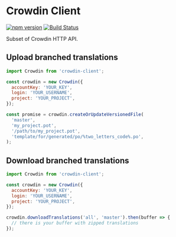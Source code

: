 # Crowdin Client

[![npm version](https://badge.fury.io/js/crowdin-client.svg)](https://www.npmjs.com/package/crowdin-client)
[![Build Status](https://travis-ci.org/4u/crowdin-client.svg?branch=master)](https://travis-ci.org/4u/crowdin-client)

Subset of Crowdin HTTP API.

## Upload branched translations
```js
import Crowdin from 'crowdin-client';

const crowdin = new Crowdin({
  accountKey: 'YOUR_KEY',
  login: 'YOUR_USERNAME',
  project: 'YOUR_PROJECT',
});

const promise = crowdin.createOrUpdateVersionedFile(
  'master',
  'my_project.pot',
  '/path/to/my_project.pot',
  'template/for/generated/po/%two_letters_code%.po',
);
```

## Download branched translations
```js
import Crowdin from 'crowdin-client';

const crowdin = new Crowdin({
  accountKey: 'YOUR_KEY',
  login: 'YOUR_USERNAME',
  project: 'YOUR_PROJECT',
});

crowdin.downloadTranslations('all', 'master').then(buffer => {
  // there is your buffer with zipped translations
});
```
